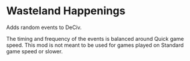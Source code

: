 # Wasteland Happenings
Adds random events to DeCiv.

The timing and frequency of the events is balanced around Quick game speed. This mod is not meant to be used for games played on Standard game speed or slower.
